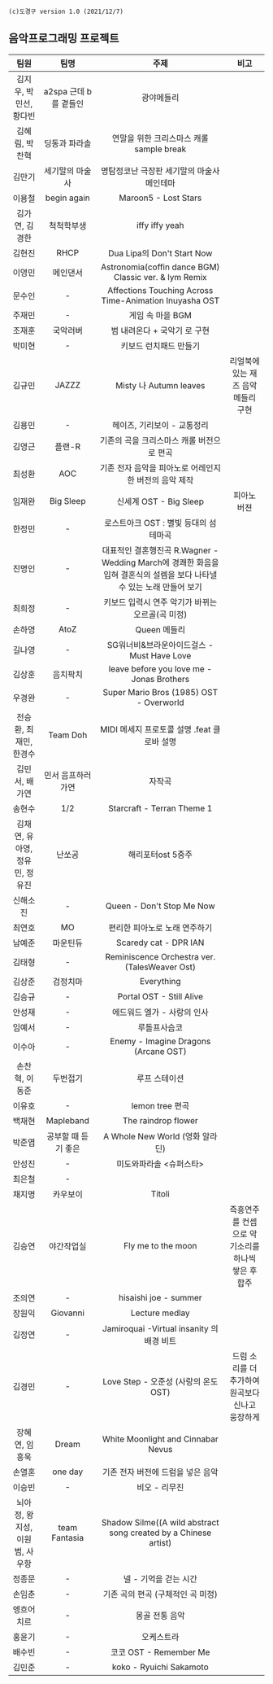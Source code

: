```
(c)도경구 version 1.0 (2021/12/7)
```

## 음악프로그래밍 프로젝트

| 팀원 | 팀명 | 주제 | 비고 |
|:--:|:--:|:--:|:--:|
| 김지우, 박민선, 황다빈  | a2spa 근데 b를 곁들인 | 광야메들리  | |
| 김혜림, 박찬혁  | 딩동과 파라솔 | 연말을 위한 크리스마스 캐롤 sample break | |
| 김만기  | 세기말의 마술사 | 명탐정코난 극장판 세기말의 마술사 메인테마 | | 
| 이용철  | begin again | Maroon5 - Lost Stars | |
| 김가연, 김경한  | 척척학부생 | iffy iffy yeah | | 
| 김현진  | RHCP | Dua Lipa의 Don't Start Now | | 
| 이영민  | 메인댄서  | Astronomia(coffin dance BGM) Classic ver. & lym Remix | |
| 문수인 | - | Affections Touching Across Time-Animation Inuyasha OST | |
| 주재민 | - | 게임 속 마을 BGM | |
| 조재훈 | 국악러버  | 범 내려온다 + 국악기 로 구현 | |
| 박미현 | -  | 키보드 런치패드 만들기 | |
| 김규민  | JAZZZ  | Misty 나 Autumn leaves | 리얼북에 있는 재즈 음악 메들리 구현 |
| 김용민 | - | 헤이즈, 기리보이 - 교통정리 | |
| 김영근 | 플랜-R | 기존의 곡을 크리스마스 캐롤 버전으로 편곡 | |
| 최성환 | AOC | 기존 전자 음악을 피아노로 어레인지한 버전의 음악 제작 | |
| 임재완 | Big Sleep | 신세계 OST - Big Sleep | 피아노 버젼 |
| 한정민 | - | 로스트아크 OST : 별빛 등대의 섬 테마곡 | |
| 진명인 | - | 대표적인 결혼행진곡 R.Wagner - Wedding March에 경쾌한 화음을 입혀 결혼식의 설렘을 보다 나타낼 수 있는 노래 만들어 보기 | |
| 최희정 | - | 키보드 입력시 연주 악기가 바뀌는 오르골(곡 미정) | |
| 손하영 | AtoZ | Queen 메들리 | |
| 길나영 | - | SG워너비&브라운아이드걸스 - Must Have Love | |
| 김상훈 | 음치팍치 | leave before you love me - Jonas Brothers | |
| 우경완 | - | Super Mario Bros (1985) OST - Overworld | |
| 전승환, 최재민, 한경수 | Team Doh | MIDI 메세지 프로토콜 설명 .feat 클로바 설명 | |
| 김민서, 배가연 | 민서 음프하러 가연 | 자작곡 | |
| 송현수 | 1/2 | Starcraft - Terran Theme 1 | |
| 김채연, 유아영, 정유민, 정유진 | 난쏘공 | 해리포터ost 5중주 | |
| 신해소진 | - | Queen - Don't Stop Me Now | |
| 최연호 | MO | 편리한 피아노로 노래 연주하기 | |
| 남예준 | 마운틴듀 | Scaredy cat - DPR IAN | |
| 김태형 | - | Reminiscence Orchestra ver. (TalesWeaver Ost) | |
| 김상준 | 검정치마 | Everything | |
| 김승규 | - | Portal OST - Still Alive | |
| 안성재 | - | 에드워드 엘가 - 사랑의 인사 | |
| 임예서 | - | 루돌프사슴코 | |
| 이수아 | - | Enemy - Imagine Dragons (Arcane OST) | |
| 손찬혁, 이동준 | 두번접기 | 루프 스테이션 | |
| 이유호 | - | lemon tree 편곡 | |
| 백채현 | Mapleband | The raindrop flower | |
| 박준엽 | 공부할 때 듣기 좋은 | A Whole New World (영화 알라딘) | |
| 안성진 | - | 미도와파라솔 <슈퍼스타> | |
| 최은철 | - |  | |
| 채지명 | 카우보이 | Titoli | |
| 김승연 | 야간작업실 | Fly me to the moon | 즉흥연주를 컨셉으로 악기소리를 하나씩 쌓은 후 합주 |
| 조의연 | - | hisaishi joe - summer | |
| 장원익 | Giovanni | Lecture medlay | |
| 김정연 | - | Jamiroquai -Virtual insanity 의 배경 비트 | |
| 김경민 | - | Love Step - 오준성 (사랑의 온도 OST) | 드럼 소리를 더 추가하여 원곡보다 신나고 웅장하게 |
| 장혜연, 임흥욱 | Dream | White Moonlight and Cinnabar Nevus | |
| 손열혼 | one day | 기존 전자 버전에 드럼을 넣은 음악 | |
| 이승빈 | - | 비오 - 리무진 | |
| 뇌아정, 왕지성, 이원범, 사우항 | team Fantasia | Shadow Silme((A wild abstract song created by a Chinese artist) | |
| 정종문 | - | 넬 - 기억을 걷는 시간 | |
| 손임춘 | - | 기존 곡의 편곡 (구체적인 곡 미정) | |
| 엥흐어치르 | - | 몽골 전통 음악 | |
| 홍윤기 | - | 오케스트라 | |
| 배수빈 | - | 코코 OST - Remember Me | |
| 김민준 | - | koko - Ryuichi Sakamoto | |